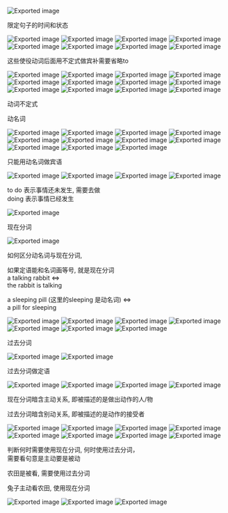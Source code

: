 ![Exported image](Exported%20image%2020250512104026-0.png)

限定句子的时间和状态

![Exported image](Exported%20image%2020250512104028-1.png) ![Exported image](Exported%20image%2020250512104033-2.png) ![Exported image](Exported%20image%2020250512104035-3.png) ![Exported image](Exported%20image%2020250512104038-4.png) ![Exported image](Exported%20image%2020250512104040-5.png) ![Exported image](Exported%20image%2020250512104042-6.png) ![Exported image](Exported%20image%2020250512104044-7.png) ![Exported image](Exported%20image%2020250512104046-8.png)

这些使役动词后面用不定式做宾补需要省略to

![Exported image](Exported%20image%2020250512104051-9.png) ![Exported image](Exported%20image%2020250512104054-10.png) ![Exported image](Exported%20image%2020250512104056-11.png) ![Exported image](Exported%20image%2020250512104058-12.png) ![Exported image](Exported%20image%2020250512104100-13.png) ![Exported image](Exported%20image%2020250512104102-14.png) ![Exported image](Exported%20image%2020250512104104-15.png) ![Exported image](Exported%20image%2020250512104109-16.png) ![Exported image](Exported%20image%2020250512104111-17.png) ![Exported image](Exported%20image%2020250512104113-18.png) ![Exported image](Exported%20image%2020250512104115-19.png) ![Exported image](Exported%20image%2020250512104116-20.png)

动词不定式

动名词

![Exported image](Exported%20image%2020250512104118-21.png) ![Exported image](Exported%20image%2020250512104120-22.png) ![Exported image](Exported%20image%2020250512104125-23.png) ![Exported image](Exported%20image%2020250512104127-24.png) ![Exported image](Exported%20image%2020250512104128-25.png) ![Exported image](Exported%20image%2020250512104131-26.png) ![Exported image](Exported%20image%2020250512104133-27.png) ![Exported image](Exported%20image%2020250512104135-28.png) ![Exported image](Exported%20image%2020250512104137-29.png) ![Exported image](Exported%20image%2020250512104141-30.png) ![Exported image](Exported%20image%2020250512104143-31.png)

只能用动名词做宾语

![Exported image](Exported%20image%2020250512104145-32.png) ![Exported image](Exported%20image%2020250512104147-33.png) ![Exported image](Exported%20image%2020250512104148-34.png) ![Exported image](Exported%20image%2020250512104150-35.png)

to do 表示事情还未发生, 需要去做  
doing 表示事情已经发生

![Exported image](Exported%20image%2020250512104153-36.png)

现在分词

![Exported image](Exported%20image%2020250512104157-37.png)

如何区分动名词与现在分词,
 
如果定语能和名词画等号, 就是现在分词  
a talking rabbit <=>  
the rabbit is talking
 
a sleeping pill (这里的sleeping 是动名词) <=>  
a pill for sleeping

![Exported image](Exported%20image%2020250512104159-38.png) ![Exported image](Exported%20image%2020250512104201-39.png) ![Exported image](Exported%20image%2020250512104202-40.png) ![Exported image](Exported%20image%2020250512104204-41.png) ![Exported image](Exported%20image%2020250512104206-42.png) ![Exported image](Exported%20image%2020250512104209-43.png) ![Exported image](Exported%20image%2020250512104213-44.png)

过去分词

![Exported image](Exported%20image%2020250512104215-45.png) ![Exported image](Exported%20image%2020250512104218-46.png)

过去分词做定语

![Exported image](Exported%20image%2020250512104219-47.png) ![Exported image](Exported%20image%2020250512104221-48.png) ![Exported image](Exported%20image%2020250512104223-49.png) ![Exported image](Exported%20image%2020250512104225-50.png)

现在分词暗含主动关系, 即被描述的是做出动作的人/物

过去分词暗含别动关系, 即被描述的是动作的接受者

![Exported image](Exported%20image%2020250512104230-51.png) ![Exported image](Exported%20image%2020250512104232-52.png) ![Exported image](Exported%20image%2020250512104233-53.png) ![Exported image](Exported%20image%2020250512104235-54.png) ![Exported image](Exported%20image%2020250512104237-55.png) ![Exported image](Exported%20image%2020250512104239-56.png) ![Exported image](Exported%20image%2020250512104241-57.png) ![Exported image](Exported%20image%2020250512104247-58.png)

判断何时需要使用现在分词, 何时使用过去分词，  
需要看句意是主动要是被动

农田是被看, 需要使用过去分词

兔子主动看农田, 使用现在分词

![Exported image](Exported%20image%2020250512104249-59.png) ![Exported image](Exported%20image%2020250512104251-60.png) ![Exported image](Exported%20image%2020250512104252-61.png)
